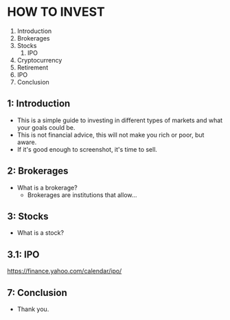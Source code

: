 # HOW TO INVEST

1. Introduction
2. Brokerages
3. Stocks
   1. IPO
4. Cryptocurrency
5. Retirement
6. IPO
7. Conclusion

## 1: Introduction

- This is a simple guide to investing in different types of markets and what your goals could be.
- This is not financial advice, this will not make you rich or poor, but aware.
- If it's good enough to screenshot, it's time to sell.

## 2: Brokerages

- What is a brokerage?
  - Brokerages are institutions that allow...

## 3: Stocks

- What is a stock?

## 3.1: IPO

https://finance.yahoo.com/calendar/ipo/

## 7: Conclusion

- Thank you.
